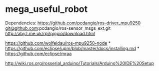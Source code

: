 # mega_useful_robot



Dependencies: 
https://github.com/pcdangio/ros-driver_mpu9250
git@github.com:pcdangio/ros-sensor_msgs_ext.git
http://abyz.me.uk/rpi/pigpio/download.html

https://github.com/wolfeidau/ros-mpu9250-node
	* https://github.com/eclipse/upm/blob/master/docs/installing.md
	* https://github.com/eclipse/mraa




http://wiki.ros.org/rosserial_arduino/Tutorials/Arduino%20IDE%20Setup
